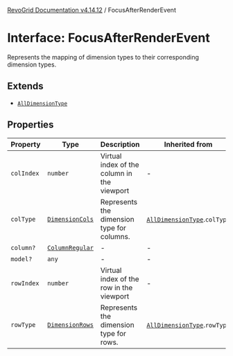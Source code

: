 [RevoGrid Documentation v4.14.12](README.md) / FocusAfterRenderEvent

# Interface: FocusAfterRenderEvent

Represents the mapping of dimension types to their corresponding dimension types.

## Extends

- [`AllDimensionType`](Interface.AllDimensionType.md)

## Properties

| Property | Type | Description | Inherited from | Defined in |
| ------ | ------ | ------ | ------ | ------ |
| `colIndex` | `number` | Virtual index of the column in the viewport | - | [src/types/interfaces.ts:809](https://github.com/revolist/revogrid/blob/ee1081dbd910f211c490863a4b642535e5dce01e/src/types/interfaces.ts#L809) |
| `colType` | [`DimensionCols`](TypeAlias.DimensionCols.md) | Represents the dimension type for columns. | [`AllDimensionType`](Interface.AllDimensionType.md).`colType` | [src/types/interfaces.ts:770](https://github.com/revolist/revogrid/blob/ee1081dbd910f211c490863a4b642535e5dce01e/src/types/interfaces.ts#L770) |
| `column?` | [`ColumnRegular`](Interface.ColumnRegular.md) | - | - | [src/types/interfaces.ts:801](https://github.com/revolist/revogrid/blob/ee1081dbd910f211c490863a4b642535e5dce01e/src/types/interfaces.ts#L801) |
| `model?` | `any` | - | - | [src/types/interfaces.ts:800](https://github.com/revolist/revogrid/blob/ee1081dbd910f211c490863a4b642535e5dce01e/src/types/interfaces.ts#L800) |
| `rowIndex` | `number` | Virtual index of the row in the viewport | - | [src/types/interfaces.ts:805](https://github.com/revolist/revogrid/blob/ee1081dbd910f211c490863a4b642535e5dce01e/src/types/interfaces.ts#L805) |
| `rowType` | [`DimensionRows`](TypeAlias.DimensionRows.md) | Represents the dimension type for rows. | [`AllDimensionType`](Interface.AllDimensionType.md).`rowType` | [src/types/interfaces.ts:765](https://github.com/revolist/revogrid/blob/ee1081dbd910f211c490863a4b642535e5dce01e/src/types/interfaces.ts#L765) |
